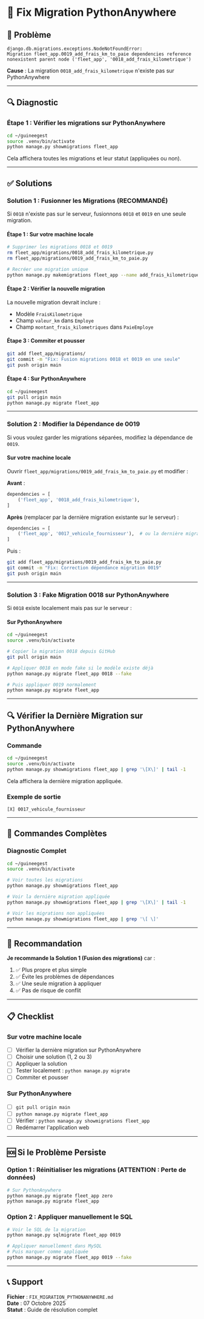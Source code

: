 # 🔧 Fix Migration PythonAnywhere

## 🐛 Problème

```
django.db.migrations.exceptions.NodeNotFoundError: 
Migration fleet_app.0019_add_frais_km_to_paie dependencies reference 
nonexistent parent node ('fleet_app', '0018_add_frais_kilometrique')
```

**Cause** : La migration `0018_add_frais_kilometrique` n'existe pas sur PythonAnywhere

---

## 🔍 Diagnostic

### Étape 1 : Vérifier les migrations sur PythonAnywhere

```bash
cd ~/guineegest
source .venv/bin/activate
python manage.py showmigrations fleet_app
```

Cela affichera toutes les migrations et leur statut (appliquées ou non).

---

## ✅ Solutions

### Solution 1 : Fusionner les Migrations (RECOMMANDÉ)

Si `0018` n'existe pas sur le serveur, fusionnons `0018` et `0019` en une seule migration.

#### Étape 1 : Sur votre machine locale

```bash
# Supprimer les migrations 0018 et 0019
rm fleet_app/migrations/0018_add_frais_kilometrique.py
rm fleet_app/migrations/0019_add_frais_km_to_paie.py

# Recréer une migration unique
python manage.py makemigrations fleet_app --name add_frais_kilometrique_complete
```

#### Étape 2 : Vérifier la nouvelle migration

La nouvelle migration devrait inclure :
- Modèle `FraisKilometrique`
- Champ `valeur_km` dans `Employe`
- Champ `montant_frais_kilometriques` dans `PaieEmploye`

#### Étape 3 : Commiter et pousser

```bash
git add fleet_app/migrations/
git commit -m "Fix: Fusion migrations 0018 et 0019 en une seule"
git push origin main
```

#### Étape 4 : Sur PythonAnywhere

```bash
cd ~/guineegest
git pull origin main
python manage.py migrate fleet_app
```

---

### Solution 2 : Modifier la Dépendance de 0019

Si vous voulez garder les migrations séparées, modifiez la dépendance de `0019`.

#### Sur votre machine locale

Ouvrir `fleet_app/migrations/0019_add_frais_km_to_paie.py` et modifier :

**Avant** :
```python
dependencies = [
    ('fleet_app', '0018_add_frais_kilometrique'),
]
```

**Après** (remplacer par la dernière migration existante sur le serveur) :
```python
dependencies = [
    ('fleet_app', '0017_vehicule_fournisseur'),  # ou la dernière migration du serveur
]
```

Puis :
```bash
git add fleet_app/migrations/0019_add_frais_km_to_paie.py
git commit -m "Fix: Correction dépendance migration 0019"
git push origin main
```

---

### Solution 3 : Fake Migration 0018 sur PythonAnywhere

Si `0018` existe localement mais pas sur le serveur :

#### Sur PythonAnywhere

```bash
cd ~/guineegest
source .venv/bin/activate

# Copier la migration 0018 depuis GitHub
git pull origin main

# Appliquer 0018 en mode fake si le modèle existe déjà
python manage.py migrate fleet_app 0018 --fake

# Puis appliquer 0019 normalement
python manage.py migrate fleet_app
```

---

## 🔍 Vérifier la Dernière Migration sur PythonAnywhere

### Commande

```bash
cd ~/guineegest
source .venv/bin/activate
python manage.py showmigrations fleet_app | grep '\[X\]' | tail -1
```

Cela affichera la dernière migration appliquée.

### Exemple de sortie

```
[X] 0017_vehicule_fournisseur
```

---

## 📝 Commandes Complètes

### Diagnostic Complet

```bash
cd ~/guineegest
source .venv/bin/activate

# Voir toutes les migrations
python manage.py showmigrations fleet_app

# Voir la dernière migration appliquée
python manage.py showmigrations fleet_app | grep '\[X\]' | tail -1

# Voir les migrations non appliquées
python manage.py showmigrations fleet_app | grep '\[ \]'
```

---

## 🎯 Recommandation

**Je recommande la Solution 1 (Fusion des migrations)** car :

1. ✅ Plus propre et plus simple
2. ✅ Évite les problèmes de dépendances
3. ✅ Une seule migration à appliquer
4. ✅ Pas de risque de conflit

---

## 📋 Checklist

### Sur votre machine locale

- [ ] Vérifier la dernière migration sur PythonAnywhere
- [ ] Choisir une solution (1, 2 ou 3)
- [ ] Appliquer la solution
- [ ] Tester localement : `python manage.py migrate`
- [ ] Commiter et pousser

### Sur PythonAnywhere

- [ ] `git pull origin main`
- [ ] `python manage.py migrate fleet_app`
- [ ] Vérifier : `python manage.py showmigrations fleet_app`
- [ ] Redémarrer l'application web

---

## 🆘 Si le Problème Persiste

### Option 1 : Réinitialiser les migrations (ATTENTION : Perte de données)

```bash
# Sur PythonAnywhere
python manage.py migrate fleet_app zero
python manage.py migrate fleet_app
```

### Option 2 : Appliquer manuellement le SQL

```bash
# Voir le SQL de la migration
python manage.py sqlmigrate fleet_app 0019

# Appliquer manuellement dans MySQL
# Puis marquer comme appliquée
python manage.py migrate fleet_app 0019 --fake
```

---

## 📞 Support

**Fichier** : `FIX_MIGRATION_PYTHONANYWHERE.md`  
**Date** : 07 Octobre 2025  
**Statut** : Guide de résolution complet
